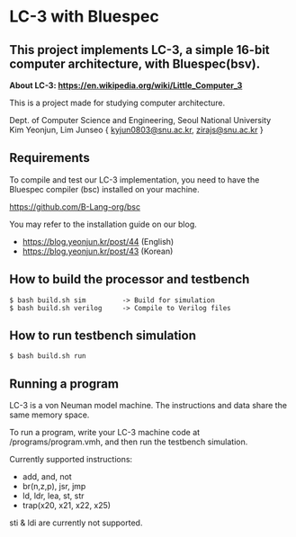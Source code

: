 # LC-3 with Bluespec
## This project implements LC-3, a simple 16-bit computer architecture, with Bluespec(bsv).

**About LC-3: https://en.wikipedia.org/wiki/Little_Computer_3**

This is a project made for studying computer architecture.

Dept. of Computer Science and Engineering, Seoul National University  
Kim Yeonjun, Lim Junseo
{ kyjun0803@snu.ac.kr, zirajs@snu.ac.kr }

## Requirements

To compile and test our LC-3 implementation, you need to have the Bluespec compiler (bsc) installed on your machine.

https://github.com/B-Lang-org/bsc

You may refer to the installation guide on our blog.

- https://blog.yeonjun.kr/post/44 (English)
- https://blog.yeonjun.kr/post/43 (Korean)

## How to build the processor and testbench

    $ bash build.sh sim         -> Build for simulation
    $ bash build.sh verilog     -> Compile to Verilog files

  
## How to run testbench simulation


    $ bash build.sh run

  
## Running a program

LC-3 is a von Neuman model machine. The instructions and data share the same memory space.

To run a program, write your LC-3 machine code at /programs/program.vmh, and then run the testbench simulation.

Currently supported instructions:
- add, and, not
- br(n,z,p), jsr, jmp
- ld, ldr, lea, st, str
- trap(x20, x21, x22, x25)

sti & ldi are currently not supported.